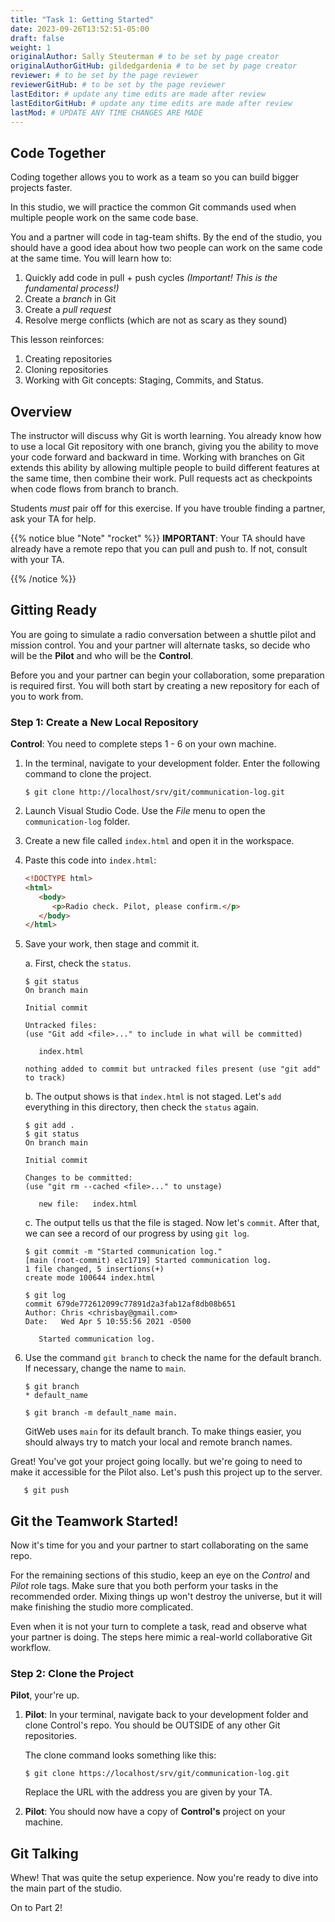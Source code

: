 ```yaml
---
title: "Task 1: Getting Started"
date: 2023-09-26T13:52:51-05:00
draft: false
weight: 1
originalAuthor: Sally Steuterman # to be set by page creator
originalAuthorGitHub: gildedgardenia # to be set by page creator
reviewer: # to be set by the page reviewer
reviewerGitHub: # to be set by the page reviewer
lastEditor: # update any time edits are made after review
lastEditorGitHub: # update any time edits are made after review
lastMod: # UPDATE ANY TIME CHANGES ARE MADE
---
```


## Code Together

Coding together allows you to work as a team so you can build bigger projects
faster.

In this studio, we will practice the common Git commands used when
multiple people work on the same code base.

You and a partner will code in tag-team shifts. By the end of the studio, you
should have a good idea about how two people can work on the same code at the
same time. You will learn how to:

1. Quickly add code in pull + push cycles *(Important! This is the fundamental
   process!)*
1. Create a *branch* in Git
1. Create a *pull request*
1. Resolve merge conflicts (which are not as scary as they sound)

This lesson reinforces:

1. Creating repositories
1. Cloning repositories
1. Working with Git concepts: Staging, Commits, and Status.

## Overview

The instructor will discuss why Git is worth learning. You already know how
to use a local Git repository with one branch, giving you the ability to move
your code forward and backward in time. Working with branches on Git extends
this ability by allowing multiple people to build different features at the
same time, then combine their work. Pull requests act as checkpoints when code
flows from branch to branch.

Students *must* pair off for this exercise. If you have trouble finding a
partner, ask your TA for help.

{{% notice blue "Note" "rocket" %}}
   **IMPORTANT**: Your TA should have already have a remote repo that you can
   pull and push to. If not, consult with your TA.
 
   {{% /notice %}}
## Gitting Ready

You are going to simulate a radio conversation between a shuttle pilot and
mission control. You and your partner will alternate tasks, so decide who will
be the **Pilot** and who will be the **Control**.

Before you and your partner can begin your collaboration, some preparation is
required first. You will both start by creating a new repository for each of you to work from.

### Step 1: Create a New Local Repository

**Control**: You need to complete steps 1 - 6 on your own
machine.

1. In the terminal, navigate to your development folder. Enter the following
   command to clone the project.

   ```console
   $ git clone http://localhost/srv/git/communication-log.git
   ```


1. Launch Visual Studio Code. Use the *File* menu to open the
   `communication-log` folder.
1. Create a new file called `index.html` and open it in the workspace.
1. Paste this code into `index.html`:

   ```html {linenos=table}
   <!DOCTYPE html>
   <html>
      <body>
         <p>Radio check. Pilot, please confirm.</p>
      </body>
   </html> 
   ```

1. Save your work, then stage and commit it.

   a. First, check the `status`.

      ```console
      $ git status
      On branch main

      Initial commit

      Untracked files:
      (use "Git add <file>..." to include in what will be committed)

         index.html

      nothing added to commit but untracked files present (use "git add" to track)
      ```

   b. The output shows is that `index.html` is not staged. Let's `add`
      everything in this directory, then check the `status` again.

      ```console
      $ git add .
      $ git status
      On branch main

      Initial commit

      Changes to be committed:
      (use "git rm --cached <file>..." to unstage)

         new file:   index.html
      ```

   c. The output tells us that the file is staged. Now let's `commit`. After
      that, we can see a record of our progress by using `git log`.

      ```console
      $ git commit -m "Started communication log."
      [main (root-commit) e1c1719] Started communication log.
      1 file changed, 5 insertions(+)
      create mode 100644 index.html

      $ git log
      commit 679de772612099c77891d2a3fab12af8db08b651
      Author: Chris <chrisbay@gmail.com>
      Date:   Wed Apr 5 10:55:56 2021 -0500

         Started communication log.
      ```

1. Use the command `git branch` to check the name for the default branch. If
   necessary, change the name to `main`.

   ```console
   $ git branch
   * default_name

   $ git branch -m default_name main.
   ```

   GitWeb uses `main` for its default branch. To make things easier, you
   should always try to match your local and remote branch names.

Great! You've got your project going locally. but we're going to need to make it accessible for the Pilot also. Let's push this project up to the server.

```console
   $ git push 
   ```

## Git the Teamwork Started!

Now it's time for you and your partner to start collaborating on the same repo.

For the remaining sections of this studio, keep an eye on the *Control* and
*Pilot* role tags. Make sure that you both perform your tasks in the
recommended order. Mixing things up won't destroy the universe, but it will
make finishing the studio more complicated.

Even when it is not your turn to complete a task, read and observe what your
partner is doing. The steps here mimic a real-world collaborative Git workflow.


### Step 2: Clone the Project
**Pilot**, your're up. 

<!-- {{% notice orange "Warning" "rocket" %}}

**Pilot**, did you and your partner give different names
to your `communication-log` repositories?

If not, take a moment to find your *local* `communication-log` folder on
your machine and rename it!

{{% /notice %}} -->


1. **Pilot**: In your terminal, navigate back to your development folder and
   clone Control's repo. You should be OUTSIDE of any other Git repositories.
   
   The clone command looks something like this:

   ```console
   $ git clone https://localhost/srv/git/communication-log.git
   ```

   Replace the URL with the address you are given by your TA.

1. **Pilot**: You should now have a copy of **Control's** project on your
   machine.

## Git Talking

Whew! That was quite the setup experience. Now you're ready to dive into the
main part of the studio.

On to Part 2!